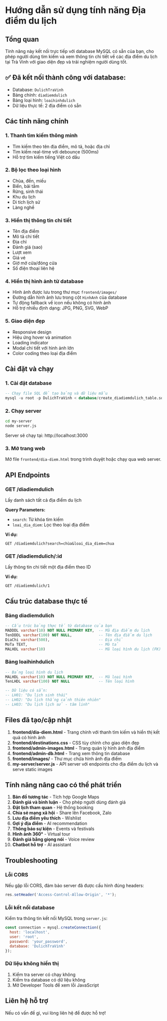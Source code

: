 # Hướng dẫn sử dụng tính năng Địa điểm du lịch

## Tổng quan
Tính năng này kết nối trực tiếp với database MySQL có sẵn của bạn, cho phép người dùng tìm kiếm và xem thông tin chi tiết về các địa điểm du lịch tại Trà Vinh với giao diện đẹp và trải nghiệm người dùng tốt.

## ✅ **Đã kết nối thành công với database:**
- Database: `DulichTraVinh`
- Bảng chính: `diadiemdulich`
- Bảng loại hình: `loaihinhdulich`
- Dữ liệu thực tế: 2 địa điểm có sẵn

## Các tính năng chính

### 1. Thanh tìm kiếm thông minh
- Tìm kiếm theo tên địa điểm, mô tả, hoặc địa chỉ
- Tìm kiếm real-time với debounce (500ms)
- Hỗ trợ tìm kiếm tiếng Việt có dấu

### 2. Bộ lọc theo loại hình
- Chùa, đền, miếu
- Biển, bãi tắm
- Rừng, sinh thái
- Khu du lịch
- Di tích lịch sử
- Làng nghề

### 3. Hiển thị thông tin chi tiết
- Tên địa điểm
- Mô tả chi tiết
- Địa chỉ
- Đánh giá (sao)
- Lượt xem
- Giá vé
- Giờ mở cửa/đóng cửa
- Số điện thoại liên hệ

### 4. Hiển thị hình ảnh từ database
- Hình ảnh được lưu trong thư mục `frontend/images/`
- Đường dẫn hình ảnh lưu trong cột `HinhAnh` của database
- Tự động fallback về icon nếu không có hình ảnh
- Hỗ trợ nhiều định dạng: JPG, PNG, SVG, WebP

### 5. Giao diện đẹp
- Responsive design
- Hiệu ứng hover và animation
- Loading indicator
- Modal chi tiết với hình ảnh lớn
- Color coding theo loại địa điểm

## Cài đặt và chạy

### 1. Cài đặt database
```sql
-- Chạy file SQL để tạo bảng và dữ liệu mẫu
mysql -u root -p DulichTraVinh < database/create_diadiemdulich_table.sql
```

### 2. Chạy server
```bash
cd my-server
node server.js
```
Server sẽ chạy tại: http://localhost:3000

### 3. Mở trang web
Mở file `frontend/dia-diem.html` trong trình duyệt hoặc chạy qua web server.

## API Endpoints

### GET /diadiemdulich
Lấy danh sách tất cả địa điểm du lịch

**Query Parameters:**
- `search`: Từ khóa tìm kiếm
- `loai_dia_diem`: Lọc theo loại địa điểm

**Ví dụ:**
```
GET /diadiemdulich?search=chùa&loai_dia_diem=chua
```

### GET /diadiemdulich/:id
Lấy thông tin chi tiết một địa điểm theo ID

**Ví dụ:**
```
GET /diadiemdulich/1
```

## Cấu trúc database thực tế

### Bảng diadiemdulich
```sql
-- Cấu trúc bảng thực tế từ database của bạn
MADDDL varchar(10) NOT NULL PRIMARY KEY,  -- Mã địa điểm du lịch
TenDDDL varchar(100) NOT NULL,            -- Tên địa điểm du lịch
DiaChi varchar(500),                      -- Địa chỉ
MoTa TEXT,                                -- Mô tả
MALHDL varchar(10)                        -- Mã loại hình du lịch (FK)
```

### Bảng loaihinhdulich
```sql
-- Bảng loại hình du lịch
MALHDL varchar(10) NOT NULL PRIMARY KEY,  -- Mã loại hình
TenLHDL varchar(100) NOT NULL             -- Tên loại hình

-- Dữ liệu có sẵn:
-- LH01: "Du lịch sinh thái"
-- LH02: "Du lịch thắng cảnh thiên nhiên"
-- LH03: "Du lịch lịch sử - tâm linh"
```

## Files đã tạo/cập nhật

1. **frontend/dia-diem.html** - Trang chính với thanh tìm kiếm và hiển thị kết quả có hình ảnh
2. **frontend/destinations.css** - CSS tùy chỉnh cho giao diện đẹp
3. **frontend/admin-images.html** - Trang quản lý hình ảnh địa điểm
4. **frontend/admin-db.html** - Trang xem thông tin database
5. **frontend/images/** - Thư mục chứa hình ảnh địa điểm
6. **my-server/server.js** - API server với endpoints cho địa điểm du lịch và serve static images

## Tính năng nâng cao có thể phát triển

1. **Bản đồ tương tác** - Tích hợp Google Maps
2. **Đánh giá và bình luận** - Cho phép người dùng đánh giá
3. **Đặt lịch tham quan** - Hệ thống booking
4. **Chia sẻ mạng xã hội** - Share lên Facebook, Zalo
5. **Lưu địa điểm yêu thích** - Wishlist
6. **Gợi ý địa điểm** - AI recommendation
7. **Thông báo sự kiện** - Events và festivals
8. **Hình ảnh 360°** - Virtual tour
9. **Đánh giá bằng giọng nói** - Voice review
10. **Chatbot hỗ trợ** - AI assistant

## Troubleshooting

### Lỗi CORS
Nếu gặp lỗi CORS, đảm bảo server đã được cấu hình đúng headers:
```javascript
res.setHeader('Access-Control-Allow-Origin', '*');
```

### Lỗi kết nối database
Kiểm tra thông tin kết nối MySQL trong `server.js`:
```javascript
const connection = mysql.createConnection({
  host: 'localhost',
  user: 'root',
  password: 'your_password',
  database: 'DulichTraVinh'
});
```

### Dữ liệu không hiển thị
1. Kiểm tra server có chạy không
2. Kiểm tra database có dữ liệu không
3. Mở Developer Tools để xem lỗi JavaScript

## Liên hệ hỗ trợ
Nếu có vấn đề gì, vui lòng liên hệ để được hỗ trợ!
